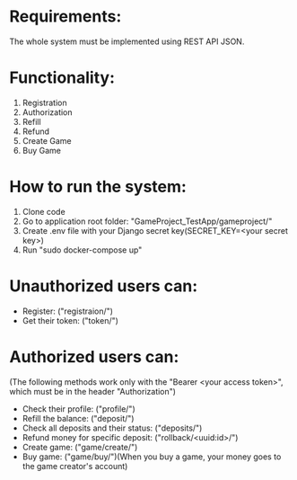 # Requirements:
The whole system must be implemented using REST API JSON.

# Functionality:
1. Registration
2. Authorization
3. Refill
4. Refund
5. Create Game
6. Buy Game

# How to run the system:
1. Clone code 
2. Go to application root folder: "GameProject_TestApp/gameproject/"
3. Create .env file with your Django secret key(SECRET_KEY=&lt;your secret key&gt;)
4. Run "sudo docker-compose up"

# Unauthorized users can:
- Register: ("registraion/")
- Get their token: ("token/")

# Authorized users can:
(The following methods work only with the "Bearer &lt;your access token&gt;", which must be in the header "Authorization")
- Check their profile: ("profile/")
- Refill the balance: ("deposit/")
- Check all deposits and their status: ("deposits/")
- Refund money for specific deposit: ("rollback/&lt;uuid:id&gt;/")
- Create game: ("game/create/")
- Buy game: ("game/buy/")(When you buy a game, your money goes to the game creator's account)
